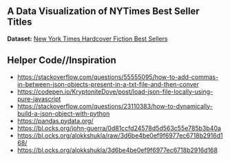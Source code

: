 ## A Data Visualization of NYTimes Best Seller Titles

**Dataset:** [New York Times Hardcover Fiction Best Sellers](https://www.kaggle.com/cmenca/new-york-times-hardcover-fiction-best-sellers
)

## Helper Code//Inspiration

* https://stackoverflow.com/questions/55555095/how-to-add-commas-in-between-json-objects-present-in-a-txt-file-and-then-conver
* https://codepen.io/KryptoniteDove/post/load-json-file-locally-using-pure-javascript
* https://stackoverflow.com/questions/23110383/how-to-dynamically-build-a-json-object-with-python
* https://pandas.pydata.org/
* https://bl.ocks.org/john-guerra/0d81ccfd24578d5d563c55e785b3b40a
* https://bl.ocks.org/alokkshukla/raw/3d6be4be0ef9f6977ec6718b2916d168/
* https://bl.ocks.org/alokkshukla/3d6be4be0ef9f6977ec6718b2916d168